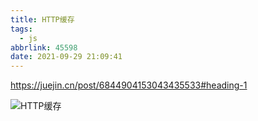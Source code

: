 ```yaml
---
title: HTTP缓存
tags:
  - js
abbrlink: 45598
date: 2021-09-29 21:09:41
---
```


https://juejin.cn/post/6844904153043435533#heading-1

![HTTP缓存](https://huyu-blog.oss-cn-hangzhou.aliyuncs.com/img/LED5VMyd8UK3Ge9.png?x-oss-process=style/huyu)
